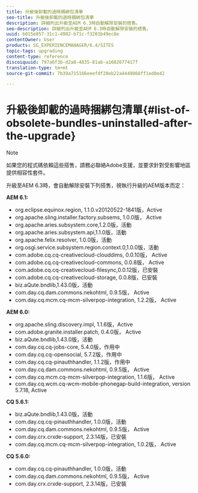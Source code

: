 ```yaml
---
title: 升級後卸載的過時捆綁包清單
seo-title: 升級後卸載的過時捆綁包清單
description: 詳細列出升級至AEM 6.3時自動解除安裝的搭售。
seo-description: 詳細列出升級至AEM 6.3時自動解除安裝的搭售。
uuid: b015e857-31c1-4982-b71c-f3201b49ec8e
contentOwner: User
products: SG_EXPERIENCEMANAGER/6.4/SITES
topic-tags: upgrading
content-type: reference
discoiquuid: 797a6f3b-d2a8-4835-81ab-a1602677417f
translation-type: tm+mt
source-git-commit: 7b39a715166eeefdf20eb22a4449068ff1ed0e42

---
```



# 升級後卸載的過時捆綁包清單{#list-of-obsolete-bundles-uninstalled-after-the-upgrade}

>[!NOTE]
>
>如果您的程式碼依賴這些搭售，請務必聯絡Adobe支援，並要求針對受影響地區提供相容性套件。

升級至AEM 6.3時，會自動解除安裝下列搭售，視執行升級的AEM版本而定：

**AEM 6.1:**

* org.eclipse.equinox.region, 1.1.0.v20120522-1841版，Active
* org.apache.sling.installer.factory.subsems, 1.0.0版， Active
* org.apache.aries.subsystem.core,1.2.0版，活動
* org.apache.aries.subsystem.api,1.1.0版，活動
* org.apache.felix.resolver, 1.0.0版，活動
* org.osgi.service.subsystem.region.context.0,1.0.0版，活動
* com.adobe.cq.cq-creativecloud-clouddims, 0.0.10版， Active
* com.adobe.cq.cq-creativecloud-commons, 0.0.8版， Active
* com.adobe.cq.cq-creativecloud-filesync,0.0.12版，已安裝
* com.adobe.cq.cq-creativecloud-storage, 0.0.8版，已安裝
* biz.aQute.bndlib,1.43.0版，活動
* com.day.cq.dam.commons.nekohtml, 0.9.5版， Active
* com.day.cq.mcm.cq-mcm-silverpop-integration, 1.2.2版， Active

**AEM 6.0:**

* org.apache.sling.discovery.impl, 1.1.6版，Active
* com.adobe.granite.installer.patch, 0.4.0版， Active
* biz.aQute.bndlib,1.43.0版，活動
* com.day.cq.cq-jobs-core, 5.4.0版，作用中
* com.day.cq.cq-opensocial, 5.7.2版，作用中
* com.day.cq.cq-pinauthhandler, 1.1.2版，作用中
* com.day.cq.dam.commons.nekohtml, 0.9.5版， Active
* com.day.cq.mcm.cq-mcm-silverpop-integration, 1.1.6版， Active
* com.day.cq.wcm.cq-wcm-mobile-phonegap-build-integration, version 5.7.18, Active

**CQ 5.6.1:**

* biz.aQute.bndlib,1.43.0版，活動
* com.day.cq.cq-pinauthhandler, 1.0.0版，活動
* com.day.cq.dam.commons.nekohtml, 0.9.5版， Active
* com.day.crx.crxde-support, 2.3.14版，已安裝
* com.day.cq.mcm.cq-mcm-silverpop-integration, 1.0.2版， Active

**CQ 5.6.0:**

* com.day.cq.cq-pinauthhandler, 1.0.0版，活動
* com.day.cq.dam.commons.nekohtml, 0.9.5版， Active
* com.day.crx.crxde-support, 2.3.14版，已安裝

